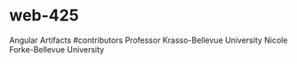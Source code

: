 # web-425
Angular Artifacts
#contributors Professor Krasso-Bellevue University Nicole Forke-Bellevue University
